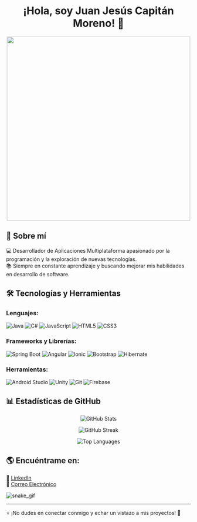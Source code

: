 <h1 align="center">¡Hola, soy Juan Jesús Capitán Moreno! 👋</h1>

<p align="center">
  <img src="https://media.giphy.com/media/qgQUggAC3Pfv687qPC/giphy.gif" width="500">
</p>



## 🚀 Sobre mí
💻 Desarrollador de Aplicaciones Multiplataforma apasionado por la programación y la exploración de nuevas tecnologías.  
📚 Siempre en constante aprendizaje y buscando mejorar mis habilidades en desarrollo de software.  


## 🛠️ Tecnologías y Herramientas
### Lenguajes:
![Java](https://img.shields.io/badge/Java-ED8B00?style=for-the-badge&logo=java&logoColor=white)
![C#](https://img.shields.io/badge/C%23-239120?style=for-the-badge&logo=csharp&logoColor=white)
![JavaScript](https://img.shields.io/badge/JavaScript-F7DF1E?style=for-the-badge&logo=javascript&logoColor=black)
![HTML5](https://img.shields.io/badge/HTML5-E34F26?style=for-the-badge&logo=html5&logoColor=white)
![CSS3](https://img.shields.io/badge/CSS3-1572B6?style=for-the-badge&logo=css3&logoColor=white)

### Frameworks y Librerías:
![Spring Boot](https://img.shields.io/badge/Spring%20Boot-6DB33F?style=for-the-badge&logo=spring&logoColor=white)
![Angular](https://img.shields.io/badge/Angular-DD0031?style=for-the-badge&logo=angular&logoColor=white)
![Ionic](https://img.shields.io/badge/Ionic-3880FF?style=for-the-badge&logo=ionic&logoColor=white)
![Bootstrap](https://img.shields.io/badge/Bootstrap-563D7C?style=for-the-badge&logo=bootstrap&logoColor=white)
![Hibernate](https://img.shields.io/badge/Hibernate-59666C?style=for-the-badge&logo=hibernate&logoColor=white)

### Herramientas:
![Android Studio](https://img.shields.io/badge/Android%20Studio-3DDC84?style=for-the-badge&logo=android-studio&logoColor=white)
![Unity](https://img.shields.io/badge/Unity-100000?style=for-the-badge&logo=unity&logoColor=white)
![Git](https://img.shields.io/badge/Git-F05032?style=for-the-badge&logo=git&logoColor=white)
![Firebase](https://img.shields.io/badge/Firebase-FFCA28?style=for-the-badge&logo=firebase&logoColor=black)


## 📊 Estadísticas de GitHub
<p align="center">
  <img src="https://github-readme-stats.vercel.app/api?username=jcapitanmoreno&show_icons=true&theme=tokyonight&count_private=true&hide_border=true" alt="GitHub Stats">
</p>

<p align="center">
  <img src="https://github-readme-streak-stats.herokuapp.com/?user=jcapitanmoreno&theme=tokyonight&hide_border=true" alt="GitHub Streak">
</p>

<p align="center">
  <img src="https://github-readme-stats.vercel.app/api/top-langs/?username=jcapitanmoreno&layout=compact&theme=tokyonight&hide_border=true" alt="Top Languages">
</p>

## 🌎 Encuéntrame en:
🔗 [LinkedIn](https://www.linkedin.com/in/juan-jes%C3%BAs-capit%C3%A1n-moreno-4409ab114/)  
📧 [Correo Electrónico](mailto:jcapitanmoreno@gmail.com)  

 
![snake_gif](https://github.com/jcapitanmoreno/jcapitanmoreno/blob/output/github-snake-dark.svg)

---

⭐ ¡No dudes en conectar conmigo y echar un vistazo a mis proyectos! 🚀
